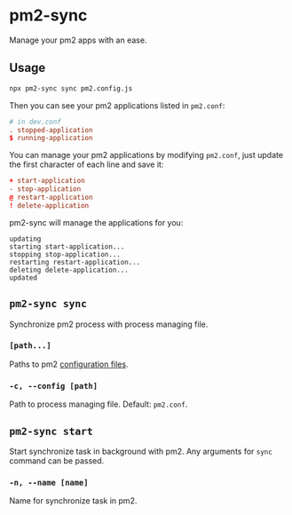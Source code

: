 # pm2-sync

Manage your pm2 apps with an ease.

## Usage

```bash
npx pm2-sync sync pm2.config.js
```

Then you can see your pm2 applications listed in `pm2.conf`:

```conf
# in dev.conf
. stopped-application
$ running-application
```

You can manage your pm2 applications by modifying `pm2.conf`, just update the first character of each line and save it:

```conf
+ start-application
- stop-application
@ restart-application
! delete-application
```

pm2-sync will manage the applications for you:

```
updating
starting start-application...
stopping stop-application...
restarting restart-application...
deleting delete-application...
updated
```

## `pm2-sync sync`

Synchronize pm2 process with process managing file.

### `[path...]`

Paths to pm2 [configuration files](https://pm2.keymetrics.io/docs/usage/application-declaration/).

### `-c, --config [path]`

Path to process managing file. Default: `pm2.conf`.

## `pm2-sync start`

Start synchronize task in background with pm2. Any arguments for `sync` command can be passed.

### `-n, --name [name]`

Name for synchronize task in pm2.
